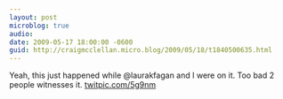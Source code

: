 ```yaml
---
layout: post
microblog: true
audio: 
date: 2009-05-17 18:00:00 -0600
guid: http://craigmcclellan.micro.blog/2009/05/18/t1840500635.html
---
```

Yeah, this just happened while @laurakfagan and I were on it. Too bad 2 people witnesses it.  [twitpic.com/5g9nm](http://twitpic.com/5g9nm)
